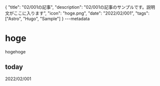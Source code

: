 {
  "title": "02/001の記事",
  "description": "02/001の記事のサンプルです。説明文がここに入ります",
  "icon": "hoge.png",
  "date": "2022/02/001",
  "tags": ["Astro", "Hugo", "Sample"]
}
---metadata

# hoge
hogehoge

## today
2022/02/001